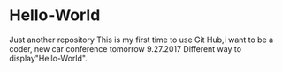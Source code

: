 # Hello-World
Just another repository
This is my first time to use Git Hub,i want to be a coder,
new car conference tomorrow 9.27.2017
Different way to display"Hello-World".
